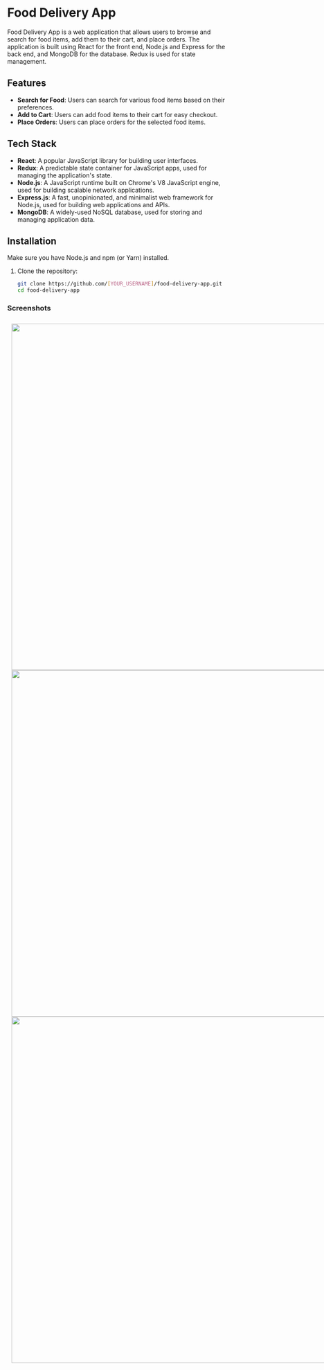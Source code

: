 # Food Delivery App

Food Delivery App is a web application that allows users to browse and search for food items, add them to their cart, and place orders. The application is built using React for the front end, Node.js and Express for the back end, and MongoDB for the database. Redux is used for state management.

## Features

- **Search for Food**: Users can search for various food items based on their preferences.
- **Add to Cart**: Users can add food items to their cart for easy checkout.
- **Place Orders**: Users can place orders for the selected food items.

## Tech Stack

- **React**: A popular JavaScript library for building user interfaces.
- **Redux**: A predictable state container for JavaScript apps, used for managing the application's state.
- **Node.js**: A JavaScript runtime built on Chrome's V8 JavaScript engine, used for building scalable network applications.
- **Express.js**: A fast, unopinionated, and minimalist web framework for Node.js, used for building web applications and APIs.
- **MongoDB**: A widely-used NoSQL database, used for storing and managing application data.

## Installation

Make sure you have Node.js and npm (or Yarn) installed.

1. Clone the repository:
   ```sh
   git clone https://github.com/[YOUR_USERNAME]/food-delivery-app.git
   cd food-delivery-app


### Screenshots

<div style="float: left;padding: 5px;margin: 5px">
  <img src="1.png" width="800"">
  <img src="2.png" width="800">
  <img src="3.png" width="800">

</div>

<br>

